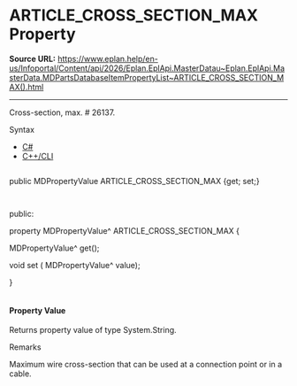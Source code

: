 # ARTICLE_CROSS_SECTION_MAX Property

**Source URL:** https://www.eplan.help/en-us/Infoportal/Content/api/2026/Eplan.EplApi.MasterDatau~Eplan.EplApi.MasterData.MDPartsDatabaseItemPropertyList~ARTICLE_CROSS_SECTION_MAX().html

---

Cross-section, max. # 26137.

Syntax

- [C#](#i-syntax-CS)
- [C++/CLI](#i-syntax-CPP2005)

```
```
public MDPropertyValue ARTICLE_CROSS_SECTION_MAX {get; set;}
```
```

```
```
public:

property MDPropertyValue^ ARTICLE_CROSS_SECTION_MAX {

   MDPropertyValue^ get();

   void set (    MDPropertyValue^ value);

}
```
```

#### Property Value

Returns property value of type System.String.

Remarks

Maximum wire cross-section that can be used at a connection point or in a cable.
